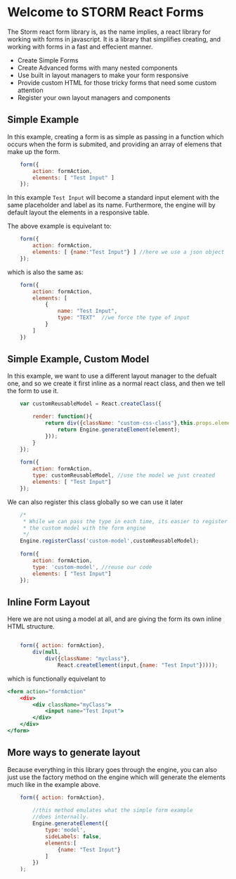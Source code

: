 # Welcome to STORM React Forms

The Storm react form library is, as the name implies, a react library for working with forms in javascript. It is a library that simplifies creating, and working with forms in a fast and effecient manner.

* Create Simple Forms
* Create Advanced forms with many nested components
* Use built in layout managers to make your form responsive
* Provide custom HTML for those tricky forms that need some custom attention
* Register your own layout managers and components

## Simple Example ##

In this example, creating a form is as simple as passing in a function which occurs when the form is submited, and providing an array of elemens that make up the form.

```javascript
	form({ 
		action: formAction,
		elements: [ "Test Input" ]
	});
```

In this example ```Test Input``` will become a standard input element with the same placeholder and label as its name. Furthermore, the engine will by default layout the elements in a responsive table.

The above example is equivelant to:

```javascript
	form({ 
		action: formAction,
		elements: [ {name:"Test Input"} ] //here we use a json object
	});
```

which is also the same as:

```javascript
	form({ 
		action: formAction,
		elements: [
			{ 
				name: "Test Input",
			 	type: "TEXT"  //we force the type of input
			}
		]
	})
```

## Simple Example, Custom Model ##

In this example, we want to use a different layout manager to the defualt one, and so we create it first inline as a normal react class, and then we tell the form to use it.

```javascript
	var customReusableModel = React.createClass({

		render: function(){
			return div({className: "custom-css-class"},this.props.elements.map(function(element){
				return Engine.generateElement(element);
			}));
		}
	});
	
	form({ 
		action: formAction,
		type: customReusableModel, //use the model we just created
		elements: [ "Test Input"]
	});
```

We can also register this class globally so we can use it later

```javascript
	/*
	 * While we can pass the type in each time, its easier to register
	 * the custom model with the form engine
	 */
	Engine.registerClass('custom-model',customReusableModel);
	
	form({ 
		action: formAction,
		type: 'custom-model', //reuse our code
		elements: [ "Test Input"]
	});
```

## Inline Form Layout ##

Here we are not using a model at all, and are giving the form its own
inline HTML structure.

```javascript

	form({ action: formAction},
		div(null,
			div({className: "myclass"},
				React.createElement(input,{name: "Test Input"}))));
```

which is functionally equivelant to
```jsx
<form action="formAction"
	<div>
		<div className="myClass">
			<input name="Test Input">
		</div>
	</div>
</form>
```

## More ways to generate layout ##

Because everything in this library goes through the engine, you can also just use the factory method on the engine which will generate the elements much like in the example above.

```javascript
	form({ action: formAction},
	
		//this method emulates what the simple form example
		//does internally.
		Engine.generateElement({
			type:'model',
			sideLabels: false,
			elements:[
				{name: "Test Input"}
			]
		})
	);
```

